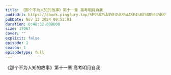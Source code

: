 ```yaml
---
title: 《那个不为人知的故事》第十一章 高考明月自我
audioUrl: https://abook.pingfury.top/%E9%82%A3%E4%B8%AA%E4%B8%8D%E4%B8%BA%E4%BA%BA%E7%9F%A5%E7%9A%84%E6%95%85%E4%BA%8B-11-%E7%AC%AC%E5%8D%81%E4%B8%80%E7%AB%A0%20%E9%AB%98%E8%80%83%E6%98%8E%E6%9C%88%E8%87%AA%E6%88%91-u84ksyf2.wav
pubDate: Nov 12 2024 09:52:01
duration: 0:48:32.808000
size: 17067
cover: ""
explicit: false
episode: 1
season: 1
episodeType: full
---
```

《那个不为人知的故事》第十一章 高考明月自我